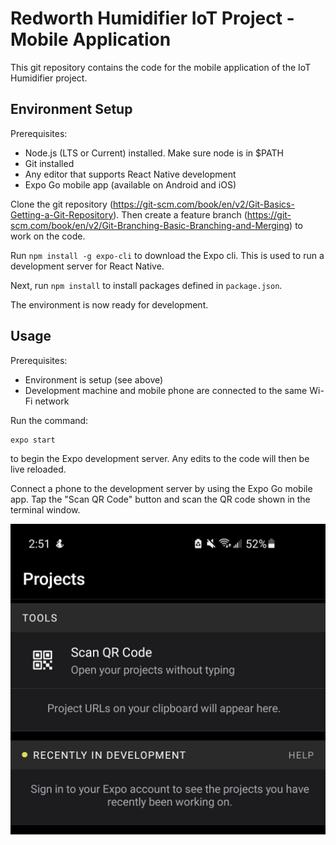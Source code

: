 # Redworth Humidifier IoT Project - Mobile Application

This git repository contains the code for the mobile application of the IoT Humidifier project.

## Environment Setup
Prerequisites:
- Node.js (LTS or Current) installed. Make sure node is in $PATH
- Git installed
- Any editor that supports React Native development
- Expo Go mobile app (available on Android and iOS)

Clone the git repository (https://git-scm.com/book/en/v2/Git-Basics-Getting-a-Git-Repository). Then create a feature branch (https://git-scm.com/book/en/v2/Git-Branching-Basic-Branching-and-Merging) to work on the code.

Run `npm install -g expo-cli` to download the Expo cli. This is used to run a development server for React Native.

Next, run `npm install` to install packages defined in `package.json`.

The environment is now ready for development.

## Usage
Prerequisites:
- Environment is setup (see above)
- Development machine and mobile phone are connected to the same Wi-Fi network

Run the command:
```
expo start
```
to begin the Expo development server. Any edits to the code will then be live reloaded.

Connect a phone to the development server by using the Expo Go mobile app. Tap the "Scan QR Code" button and scan the QR code shown in the terminal window.

![Expo Go QR Code Prompt](/docs/expo_go_img.jpg)